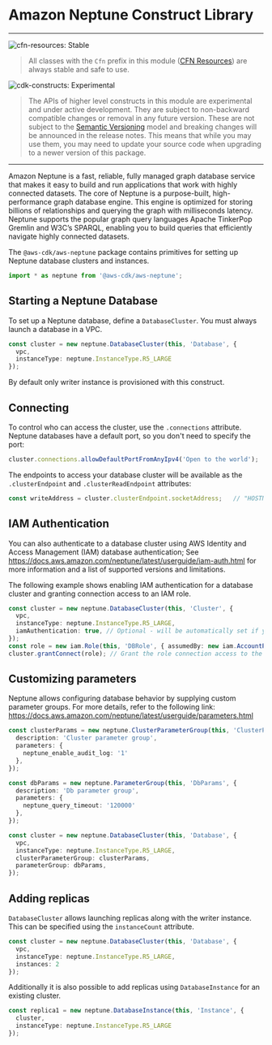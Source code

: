 # Amazon Neptune Construct Library
<!--BEGIN STABILITY BANNER-->

---

![cfn-resources: Stable](https://img.shields.io/badge/cfn--resources-stable-success.svg?style=for-the-badge)

> All classes with the `Cfn` prefix in this module ([CFN Resources]) are always stable and safe to use.
>
> [CFN Resources]: https://docs.aws.amazon.com/cdk/latest/guide/constructs.html#constructs_lib

![cdk-constructs: Experimental](https://img.shields.io/badge/cdk--constructs-experimental-important.svg?style=for-the-badge)

> The APIs of higher level constructs in this module are experimental and under active development.
> They are subject to non-backward compatible changes or removal in any future version. These are
> not subject to the [Semantic Versioning](https://semver.org/) model and breaking changes will be
> announced in the release notes. This means that while you may use them, you may need to update
> your source code when upgrading to a newer version of this package.

---

<!--END STABILITY BANNER-->

Amazon Neptune is a fast, reliable, fully managed graph database service that makes it easy to build and run applications that work with highly connected datasets. The core of Neptune is a purpose-built, high-performance graph database engine. This engine is optimized for storing billions of relationships and querying the graph with milliseconds latency. Neptune supports the popular graph query languages Apache TinkerPop Gremlin and W3C’s SPARQL, enabling you to build queries that efficiently navigate highly connected datasets.

The `@aws-cdk/aws-neptune` package contains primitives for setting up Neptune database clusters and instances.

```ts nofixture
import * as neptune from '@aws-cdk/aws-neptune';
```

## Starting a Neptune Database

To set up a Neptune database, define a `DatabaseCluster`. You must always launch a database in a VPC.

```ts
const cluster = new neptune.DatabaseCluster(this, 'Database', {
  vpc,
  instanceType: neptune.InstanceType.R5_LARGE
});
```

By default only writer instance is provisioned with this construct.

## Connecting

To control who can access the cluster, use the `.connections` attribute. Neptune databases have a default port, so
you don't need to specify the port:

```ts fixture=with-cluster
cluster.connections.allowDefaultPortFromAnyIpv4('Open to the world');
```

The endpoints to access your database cluster will be available as the `.clusterEndpoint` and `.clusterReadEndpoint`
attributes:

```ts fixture=with-cluster
const writeAddress = cluster.clusterEndpoint.socketAddress;   // "HOSTNAME:PORT"
```

## IAM Authentication

You can also authenticate to a database cluster using AWS Identity and Access Management (IAM) database authentication;
See <https://docs.aws.amazon.com/neptune/latest/userguide/iam-auth.html> for more information and a list of supported
versions and limitations.

The following example shows enabling IAM authentication for a database cluster and granting connection access to an IAM role.

```ts
const cluster = new neptune.DatabaseCluster(this, 'Cluster', {
  vpc,
  instanceType: neptune.InstanceType.R5_LARGE,
  iamAuthentication: true, // Optional - will be automatically set if you call grantConnect().
});
const role = new iam.Role(this, 'DBRole', { assumedBy: new iam.AccountPrincipal(this.account) });
cluster.grantConnect(role); // Grant the role connection access to the DB.
```

## Customizing parameters

Neptune allows configuring database behavior by supplying custom parameter groups.  For more details, refer to the
following link: <https://docs.aws.amazon.com/neptune/latest/userguide/parameters.html>

```ts
const clusterParams = new neptune.ClusterParameterGroup(this, 'ClusterParams', {
  description: 'Cluster parameter group',
  parameters: {
    neptune_enable_audit_log: '1'
  },
});

const dbParams = new neptune.ParameterGroup(this, 'DbParams', {
  description: 'Db parameter group',
  parameters: {
    neptune_query_timeout: '120000'
  },
});

const cluster = new neptune.DatabaseCluster(this, 'Database', {
  vpc,
  instanceType: neptune.InstanceType.R5_LARGE,
  clusterParameterGroup: clusterParams,
  parameterGroup: dbParams,
});
```

## Adding replicas

`DatabaseCluster` allows launching replicas along with the writer instance. This can be specified using the `instanceCount`
attribute.

```ts
const cluster = new neptune.DatabaseCluster(this, 'Database', {
  vpc,
  instanceType: neptune.InstanceType.R5_LARGE,
  instances: 2
});
```

Additionally it is also possible to add replicas using `DatabaseInstance` for an existing cluster.

```ts fixture=with-cluster
const replica1 = new neptune.DatabaseInstance(this, 'Instance', {
  cluster,
  instanceType: neptune.InstanceType.R5_LARGE
});
```
